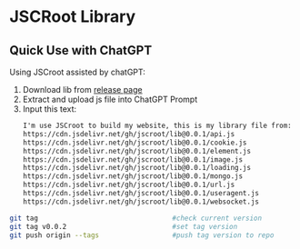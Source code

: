 # JSCRoot Library

## Quick Use with ChatGPT

Using JSCroot assisted by chatGPT:
1. Download lib from [release page](https://github.com/jscroot/lib/releases)
2. Extract and upload js file into ChatGPT Prompt
3. Input this text:
   ```txt
   I'm use JSCroot to build my website, this is my library file from:
   https://cdn.jsdelivr.net/gh/jscroot/lib@0.0.1/api.js
   https://cdn.jsdelivr.net/gh/jscroot/lib@0.0.1/cookie.js
   https://cdn.jsdelivr.net/gh/jscroot/lib@0.0.1/element.js
   https://cdn.jsdelivr.net/gh/jscroot/lib@0.0.1/image.js
   https://cdn.jsdelivr.net/gh/jscroot/lib@0.0.1/loading.js
   https://cdn.jsdelivr.net/gh/jscroot/lib@0.0.1/mongo.js
   https://cdn.jsdelivr.net/gh/jscroot/lib@0.0.1/url.js
   https://cdn.jsdelivr.net/gh/jscroot/lib@0.0.1/useragent.js
   https://cdn.jsdelivr.net/gh/jscroot/lib@0.0.1/websocket.js
   ```

```sh
git tag                                 #check current version
git tag v0.0.2                          #set tag version
git push origin --tags                  #push tag version to repo
```